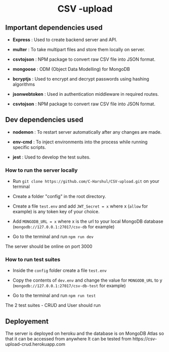 <h1 align="center"> CSV -upload  </h1>
<h2>Important dependencies used</h2>

- <strong>Express</strong> : Used to create backend server and API.

- <strong>multer</strong> : To take multipart files and store them locally on server.

- <strong>csvtojson</strong> : NPM package to convert raw CSV file into JSON format.

- <strong>mongoose</strong> : ODM (Object Data Modelling) for MongoDB

- <strong>bcryptjs</strong> : Used to encrypt and decrypt passwords using hashing algorithms

- <strong>jsonwebtoken</strong> : Used in authentication middleware in required routes.

- <strong>csvtojson</strong> : NPM package to convert raw CSV file into JSON format.

<h2>Dev dependencies used</h2>

- <strong>nodemon</strong> : To restart server automatically after any changes are made.

- <strong>env-cmd</strong> : To inject environments into the process while running specific scripts.

- <strong>jest</strong> : Used to develop the test suites.

<h3>How to run the server locally</h3>

- Run `git clone https://github.com/C-Harshul/CSV-upload.git` on your terminal

- Create a folder "config" in the root directory.

- Create a file `test.env` and add `JWT_Secret = x` where x (`allow` for example) is any token key of your choice.

- Add `MONGODB_URL = x` where x is the url to your local MongoDB database (`mongodb://127.0.0.1:27017/csv-db` for example)

- Go to the terminal and run `npm run dev`

The server should be online on port 3000

<h3>How to run test suites</h3>

- Inside the `config` folder create a file `test.env` 

- Copy the contents of `dev.env` and change the value for `MONGODB_URL` to y (`mongodb://127.0.0.1:27017/csv-db-test` for example)

- Go to the terminal and run `npm run test`

The 2 test suites - CRUD and User should run 

<h2> Deployement </h2>
The server is deployed on heroku and the database is on MongoDB Atlas so that it can be accessed from anywhere 
It can be tested from https://csv-upload-crud.herokuapp.com 
